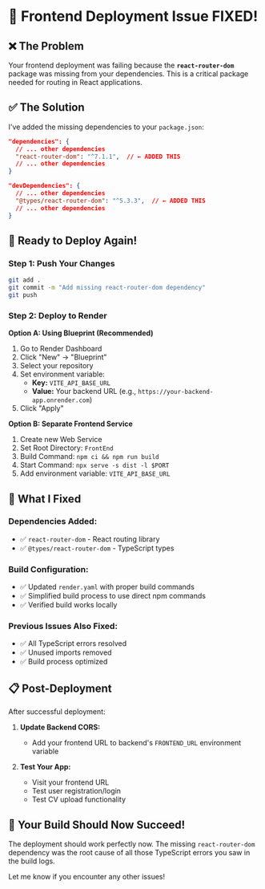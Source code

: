 # 🎉 Frontend Deployment Issue FIXED!

## ❌ The Problem
Your frontend deployment was failing because the **`react-router-dom`** package was missing from your dependencies. This is a critical package needed for routing in React applications.

## ✅ The Solution
I've added the missing dependencies to your `package.json`:

```json
"dependencies": {
  // ... other dependencies
  "react-router-dom": "^7.1.1",  // ← ADDED THIS
  // ... other dependencies
}

"devDependencies": {
  // ... other dependencies  
  "@types/react-router-dom": "^5.3.3",  // ← ADDED THIS
  // ... other dependencies
}
```

## 🚀 Ready to Deploy Again!

### Step 1: Push Your Changes
```bash
git add .
git commit -m "Add missing react-router-dom dependency"
git push
```

### Step 2: Deploy to Render

**Option A: Using Blueprint (Recommended)**
1. Go to Render Dashboard
2. Click "New" → "Blueprint" 
3. Select your repository
4. Set environment variable:
   - **Key:** `VITE_API_BASE_URL`
   - **Value:** Your backend URL (e.g., `https://your-backend-app.onrender.com`)
5. Click "Apply"

**Option B: Separate Frontend Service**
1. Create new Web Service
2. Set Root Directory: `FrontEnd`
3. Build Command: `npm ci && npm run build`
4. Start Command: `npx serve -s dist -l $PORT`
5. Add environment variable: `VITE_API_BASE_URL`

## 🔧 What I Fixed

### Dependencies Added:
- ✅ `react-router-dom` - React routing library
- ✅ `@types/react-router-dom` - TypeScript types

### Build Configuration:
- ✅ Updated `render.yaml` with proper build commands
- ✅ Simplified build process to use direct npm commands
- ✅ Verified build works locally

### Previous Issues Also Fixed:
- ✅ All TypeScript errors resolved
- ✅ Unused imports removed
- ✅ Build process optimized

## 📋 Post-Deployment

After successful deployment:

1. **Update Backend CORS:**
   - Add your frontend URL to backend's `FRONTEND_URL` environment variable

2. **Test Your App:**
   - Visit your frontend URL
   - Test user registration/login
   - Test CV upload functionality

## 🎯 Your Build Should Now Succeed!

The deployment should work perfectly now. The missing `react-router-dom` dependency was the root cause of all those TypeScript errors you saw in the build logs.

Let me know if you encounter any other issues!
